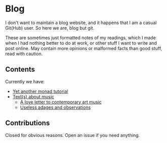 # Blog

I don't want to maintain a blog website, and it happens that I am a casual Git(Hub) user. So here we are, blog but git.

These are sometimes just formatted notes of my readings, which I made when I had nothing better to do at work, or other stuff I want to write and post online. May contain more opinions or malformed facts than good stuff, read with caution.

## Contents

Currently we have:

- [Yet another monad tutorial](./yet_another_monad_tutorial/monads%20(1st%20half)%20-%20functors%20and%20applicatives.md)
- [Text(s) about music](./music/)
  - [A love letter to contemporary art music](./music/letter-to-contemporary-art-music.md)
  - [Useless adages and observations](./music/useless-adages.md)

## Contributions

Closed for obvious reasons. Open an issue if you need anything.
